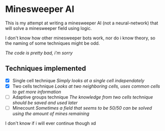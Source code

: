 # Minesweeper AI

This is my attempt at writing a minesweeper AI (not a neural-network) that will solve a minesweeper field using logic.

I don't know how other minesweeper bots work, nor do i know theory, so the naming of some techniques might be odd.

*The code is pretty bad, i'm sorry*

## Techniques implemented

- [x] Single cell technique
*Simply looks at a single cell independately*
- [x] Two cells technique
*Looks at two neighboring cells, uses common cells to get more information*
- [ ] Adaptive groups technique
*The knowledge from two cells technique should be saved and used later*
- [ ] Minecount
*Sometimes a field that seems to be 50/50 can be solved using the amount of mines remaining*

I don't know if i will ever continue though xd
